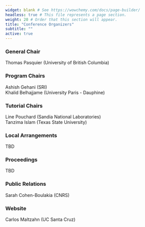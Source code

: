 ```yaml
---
widget: blank # See https://wowchemy.com/docs/page-builder/
headless: true # This file represents a page section.
weight: 20 # Order that this section will appear.
title: "Conference Organizers"
subtitle: ""
active: true
---
```


<!--
<div id="twitter-feed" style="float:right; width:30%; text-align:right; margin-top:-10px; ">
<a class="twitter-timeline" data-width="300" data-height="800" data-theme="light" href="https://twitter.com/acmrep?ref_src=twsrc%5Etfw">Tweets by acmrep</a> <script async src="https://platform.twitter.com/widgets.js" charset="utf-8"></script></div>
-->

### General Chair
Thomas Pasquier (University of British Columbia)  

### Program Chairs
Ashish Gehani (SRI)  
Khalid Belhajjame (University Paris - Dauphine)  

### Tutorial Chairs
Line Pouchard (Sandia National Laboratories)  
Tanzima Islam (Texas State University)  

### Local Arrangements
TBD  
  
### Proceedings
TBD  

### Public Relations
Sarah Cohen-Boulakia (CNRS)  

### Website
Carlos Maltzahn (UC Santa Cruz)  